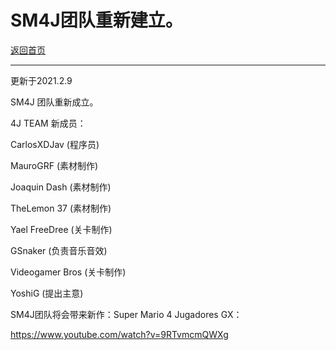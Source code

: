 # SM4J团队重新建立。

[返回首页](http://sm4j.sydzy.ga/)

------

更新于2021.2.9

SM4J 团队重新成立。

 4J TEAM 新成员：

CarlosXDJav (程序员) 

MauroGRF (素材制作)

Joaquin Dash (素材制作) 

TheLemon 37 (素材制作)

Yael FreeDree (关卡制作)

GSnaker (负责音乐音效)

Videogamer Bros (关卡制作)

YoshiG (提出主意)



SM4J团队将会带来新作：Super Mario 4 Jugadores GX：

https://www.youtube.com/watch?v=9RTvmcmQWXg
